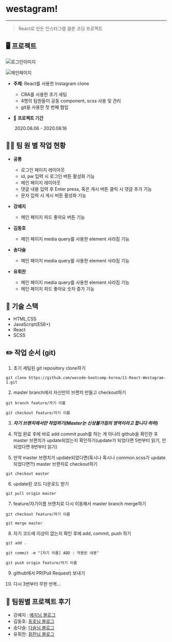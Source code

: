# westagram!

-----------

> React로 만든 인스타그램 클론 코딩 프로젝트

## 🖥  프로젝트 

![로그인이미지](https://media.giphy.com/media/XZrrnWofNbQzj3ygNc/giphy.gif)

![메인페이지](https://media.giphy.com/media/eKJF5Ekz1xZZ05wK9p/giphy.gif)

- **주제**: React를 사용한 Instagram clone

  - CRA를 사용한 초기 세팅
  - 4명의 팀원들이 공동 component, scss 사용 및 관리
  - git을 사용한 첫 번째 협업

- 📅 **프로젝트 기간** 

  ​	2020.08.06 - 2020.08.16 

  

## 👨‍💻 팀 원 별 작업 현황

- **공통**
  - 로그인 페이지 레이아웃
  - id, pw 입력 시 로그인 버튼 활성화 기능
  - 메인 페이지 레이아웃
  - 댓글 내용 입력 후 Enter press, 혹은 게시 버튼 클릭 시 댓글 추가 기능
  - 문자 입력 시 게시 버튼 활성화 기능

- **강예지** 
  - 메인 페이지 피드 좋아요 버튼 기능
- **김동호**
  - 메인 페이지 media query를 사용한 element 사라짐 기능
- **송다슬**
  - 메인 페이지 media query를 사용한 element 사라짐 기능
- **유휘찬**
  - 메인 페이지 media query를 사용한 element 사라짐 기능
  - 메인 페이지 피드 좋아요 숫자 증가 기능

## 🔧  기술 스택

- HTML,CSS
- JavaScript(ES6+)
- React
- SCSS

## ✏️ 작업 순서 (git) 

1. 초기 세팅된 git repository clone하기

`git clone https://github.com/wecode-bootcamp-korea/11-React-Westagram-1.git`

2. master branch에서 자신만의 브랜치 만들고 checkout하기

`git branch feature/자기 이름`

`git checkout feature/자기 이름`

3. <i><b>자기 브랜치에서만 작업하기(Master는 신성불가침의 영역이라고 합니다 하하)</b></i>

4. 작업 완료 후에 바로 add commit push를 하는 게 아니라 github을 확인한 후 master 브랜치가 update되었는지 확인하기(update가 되었다면 5번부터 읽기, 안되었다면 8번부터 읽기)

5. 만약 master 브랜치가 update되었다면(혹시나 혹시나 common.scss가 update되었다면?!) master 브랜치로 checkout하기

`git checkout master`

6. update된 코드 다운로드 받기

`git pull origin master`

7. feature/자기이름 브랜치로 다시 이동해서 master branch merge하기

`git checkout feature/자기 이름`

`git merge master`

8. 자기 코드에 이상이 없는지 확인 후에 add, commit, push 하기

`git add .`

`git commit -m "[자기 이름] ADD : 적용된 내용"`

`git push origin feature/자기 이름`

9. github에서 PR(Pull Request) 보내기

10. 다시 3번부터 무한 반복...

## 📕 팀원별 프로젝트 후기

- 강예지 : [예지님 블로그](https://velog.io/@yejikang/westagram-인스타그램-클론코딩-후기)
- 김동호: [동호님 블로그](http://psy082.github.io/)
- 송다슬: [다슬님 블로그](http://aleatorik.github.io/)
- 유휘찬: [휘찬님 블로그](https://velog.io/@dbgnlcks34/Instagram-clone-miniproject-Westagram)

